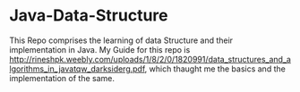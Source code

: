 # Java-Data-Structure
This Repo comprises the learning of data Structure and their implementation in Java.
My Guide for this repo is http://rineshpk.weebly.com/uploads/1/8/2/0/1820991/data_structures_and_algorithms_in_javatqw_darksiderg.pdf,
which thaught me the basics and the implementation of the same.
